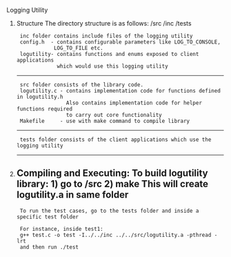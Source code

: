 Logging Utility 

1) Structure
		The directory structure is as follows:
		/src
		/inc
		/tests

        inc folder contains include files of the logging utility
        config.h  - contains configurable parameters like LOG_TO_CONSOLE,
                   LOG_TO_FILE etc.
        logutility- contains functions and enums exposed to client applications
                    which would use this logging utility 
    -----------------------
		src folder consists of the library code.
        logutility.c - contains implementation code for functions defined in logutility.h
                       Also contains implementation code for helper functions required 
                       to carry out core functionality 
        Makefile     - use with make command to compile library 

    -----------------------
        tests folder consists of the client applications which use the logging utility

    -----------------------

2) Compiling and Executing: 
        To build logutility library: 
           1) go to /src
           2) make
        This will create logutility.a in same folder 
    -----------------------
        To run the test cases, go to the tests folder and inside a specific test folder
		
		For instance, inside test1:
		g++ test.c -o test -I../../inc ../../src/logutility.a -pthread -lrt			
		and then run ./test

